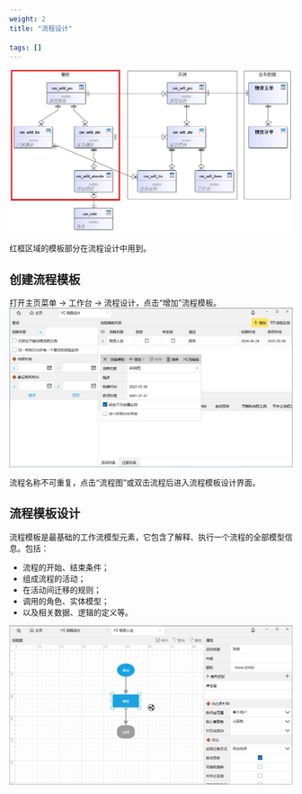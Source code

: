 ```yaml
---
weight: 2
title: "流程设计"

tags: []
---
```


![](1.png "数据结构")

红框区域的模板部分在流程设计中用到。

## 创建流程模板
打开主页菜单 -> 工作台 -> 流程设计，点击“增加”流程模板。
![](2.png "增加流程模板")

流程名称不可重复，点击“流程图”或双击流程后进入流程模板设计界面。


## 流程模板设计
流程模板是最基础的工作流模型元素，它包含了解释、执行一个流程的全部模型信息。包括：
- 流程的开始、结束条件；
- 组成流程的活动；
- 在活动间迁移的规则；
- 调用的角色、实体模型；
- 以及相关数据、逻辑的定义等。

![](3.png "流程模板设计")


